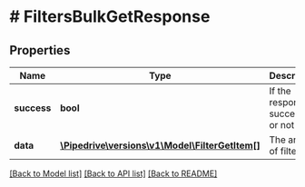 # # FiltersBulkGetResponse

## Properties

Name | Type | Description | Notes
------------ | ------------- | ------------- | -------------
**success** | **bool** | If the response is successful or not | [optional]
**data** | [**\Pipedrive\versions\v1\Model\FilterGetItem[]**](FilterGetItem.md) | The array of filters |

[[Back to Model list]](../../README.md#models) [[Back to API list]](../../README.md#endpoints) [[Back to README]](../../README.md)
